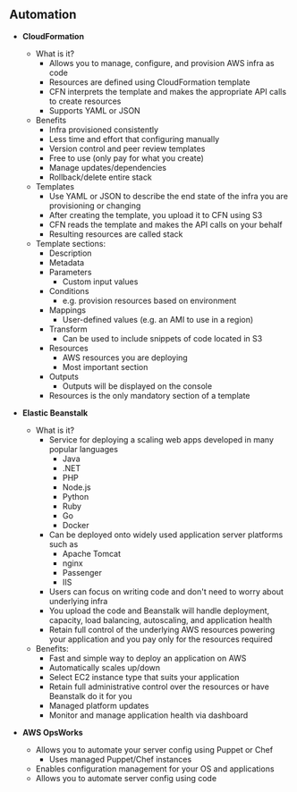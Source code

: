 ## Automation

* **CloudFormation**
	* What is it?
		* Allows you to manage, configure, and provision AWS infra as code
		* Resources are defined using CloudFormation template
		* CFN interprets the template and makes the appropriate API calls to create resources
		* Supports YAML or JSON 
	* Benefits
		* Infra provisioned consistently
		* Less time and effort that configuring manually
		* Version control and peer review templates
		* Free to use (only pay for what you create)
		* Manage updates/dependencies
		* Rollback/delete entire stack
	* Templates
		* Use YAML or JSON to describe the end state of the infra you are provisioning or changing
		* After creating the template, you upload it to CFN using S3
		* CFN reads the template and makes the API calls on your behalf
		* Resulting resources are called  stack
	* Template sections:
		* Description
		* Metadata
		* Parameters
			* Custom input values
		* Conditions
			* e.g. provision resources based on environment
		* Mappings
			* User-defined values (e.g. an AMI to use in a region)
		* Transform
			* Can be used to include snippets of code located in S3
		* Resources
			* AWS resources you are deploying
			* Most important section
		* Outputs
			* Outputs will be displayed on the console
		* Resources is the only mandatory section of a template

* **Elastic Beanstalk**
	* What is it?
		* Service for deploying a scaling web apps developed in many popular languages
			* Java
			* .NET
			* PHP
			* Node.js
			* Python
			* Ruby
			* Go
			* Docker
		* Can be deployed onto widely used application server platforms such as
			* Apache Tomcat
			* nginx
			* Passenger
			* IIS
		* Users can focus on writing code and don't need to worry about underlying infra
		* You upload the code and Beanstalk will handle deployment, capacity, load balancing, autoscaling, and application health
		* Retain full control of the underlying AWS resources powering your application and you pay only for the resources required
	* Benefits:
		* Fast and simple way to deploy an application on AWS
		* Automatically scales up/down
		* Select EC2 instance type that suits your application
		* Retain full administrative control over the resources or have Beanstalk do it for you
		* Managed platform updates
		* Monitor and manage application health via dashboard

* **AWS OpsWorks**
	* Allows you to automate your server config using Puppet or Chef
		* Uses managed Puppet/Chef instances
	* Enables configuration management for your OS and applications
	* Allows you to automate server config using code

